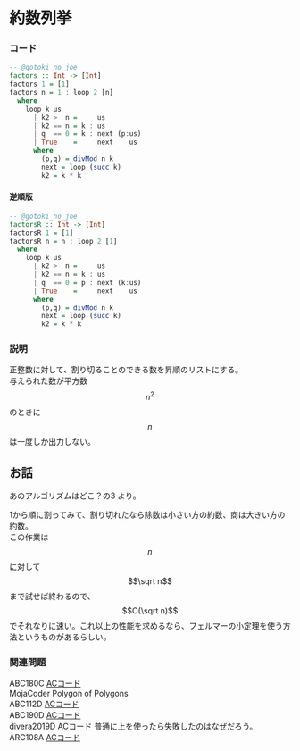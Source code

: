 # 約数列挙

### コード

```haskell
-- @gotoki_no_joe
factors :: Int -> [Int]
factors 1 = [1]
factors n = 1 : loop 2 [n]
  where
    loop k us
      | k2 >  n =     us
      | k2 == n = k : us
      | q  == 0 = k : next (p:us)
      | True    =     next    us
      where
        (p,q) = divMod n k
        next = loop (succ k)
        k2 = k * k
```

#### 逆順版

```haskell
-- @gotoki_no_joe
factorsR :: Int -> [Int]
factorsR 1 = [1]
factorsR n = n : loop 2 [1]
  where
    loop k us
      | k2 >  n =     us
      | k2 == n = k : us
      | q  == 0 = p : next (k:us)
      | True    =     next    us
      where
        (p,q) = divMod n k
        next = loop (succ k)
        k2 = k * k
```

### 説明

正整数に対して、割り切ることのできる数を昇順のリストにする。  
与えられた数が平方数$$n^2$$のときに$$n$$は一度しか出力しない。

## お話

あのアルゴリズムはどこ？の3 より。

1から順に割ってみて、割り切れたなら除数は小さい方の約数、商は大きい方の約数。  
この作業は$$n$$に対して$$\sqrt n$$まで試せば終わるので、$$O(\sqrt n)$$でそれなりに速い。これ以上の性能を求めるなら、フェルマーの小定理を使う方法というものがあるらしい。

### 関連問題

ABC180C [ACコード](https://atcoder.jp/contests/abc180/submissions/22727220)  
MojaCoder Polygon of Polygons  
ABC112D [ACコード](https://atcoder.jp/contests/abc112/submissions/23709880)  
ABC190D [ACコード](https://atcoder.jp/contests/abc190/submissions/23710955)  
divera2019D [ACコード](https://atcoder.jp/contests/diverta2019/submissions/23711579) 普通に上を使ったら失敗したのはなぜだろう。  
ARC108A [ACコード](https://atcoder.jp/contests/arc108/submissions/23711077)



